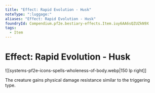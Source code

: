 ```yaml
---
title: "Effect: Rapid Evolution - Husk"
noteType: ":luggage:"
aliases: "Effect: Rapid Evolution - Husk"
foundryId: Compendium.pf2e.bestiary-effects.Item.iuy6AA6sQZUZkN9X
tags:
  - Item
---
```


# Effect: Rapid Evolution - Husk
![[systems-pf2e-icons-spells-wholeness-of-body.webp|150 lp right]]

The creature gains physical damage resistance similar to the triggering type.

